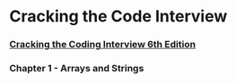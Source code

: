 # Cracking the Code Interview

### <a target="_blank" href="https://www.amazon.com.br/Cracking-Coding-Interview-Programming-Questions/dp/0984782850/ref=sr_1_1?crid=2J1378416HYE3&amp;keywords=cracking+the+coding+interview&amp;qid=1696371476&amp;sprefix=cracking+%252Caps%252C240&amp;sr=8-1&amp;ufe=app_do%253Aamzn1.fos.fcd6d665-32ba-4479-9f21-b774e276a678&_encoding=UTF8&tag=renannuness00-20&linkCode=ur2&linkId=bcd18427ab4d3c478e0e395ff4475e9c&camp=1789&creative=9325">Cracking the Coding Interview 6th Edition</a>

### Chapter 1 - Arrays and Strings
